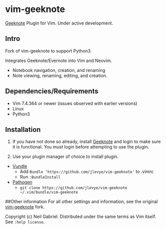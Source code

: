 # vim-geeknote

[Geeknote](http://www.geeknote.me) Plugin for Vim. Under active development.

## Intro

Fork of vim-geeknote to support Python3.

Integrates Geeknote/Evernote into Vim and Neovim.
- Notebook navigation, creation, and renaming
- Note viewing, renaming, editing, and creation.

## Dependencies/Requirements

- Vim 7.4.364 or newer (issues observed with earlier versions)
- Linux
- Python3

## Installation

1. If you have not done so already, install [Geeknote](http://www.geeknote.me)
   and login to make sure it is functional. You must login before attempting to
   use the plugin.

2. Use your plugin manager of choice to install plugin.

* [Vundle](https://github.com/gmarik/vundle)
   * Add `Bundle 'https://github.com/jlevye/vim-geeknote'` to .vimrc
   * Run `:BundleInstall`
* [Pathogen](https://github.com/tpope/vim-pathogen)
   * `git clone https://github.com/jlevye/vim-geeknote ~/.vim/bundle/vim-geeknote`

##Other information
For all other settings and information, see the original [vim-geeknote](https://github.com/neilagabriel/vim-geeknote) fork.

Copyright (c) Neil Gabriel. Distributed under the same terms as Vim itself.
See `:help license`.
